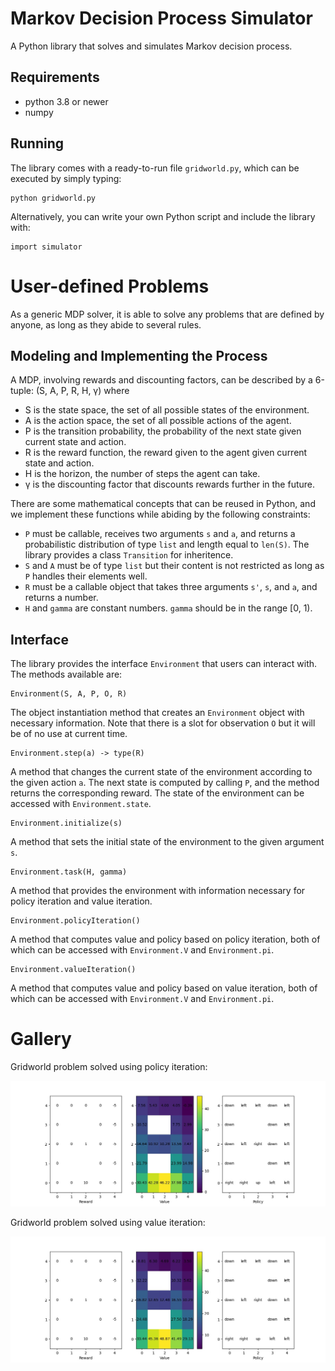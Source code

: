 # Markov Decision Process Simulator

A Python library that solves and simulates Markov decision process.

## Requirements

+ python 3.8 or newer
+ numpy

## Running

The library comes with a ready-to-run file ```gridworld.py```, which can be executed by simply typing:

```
python gridworld.py
```

Alternatively, you can write your own Python script and include the library with:

```
import simulator
```

# User-defined Problems

As a generic MDP solver, it is able to solve any problems that are defined by anyone, as long as they abide to several rules.

## Modeling and Implementing the Process

A MDP, involving rewards and discounting factors, can be described by a 6-tuple: (S, A, P, R, H, γ) where

+ S is the state space, the set of all possible states of the environment.
+ A is the action space, the set of all possible actions of the agent.
+ P is the transition probability, the probability of the next state given current state and action.
+ R is the reward function, the reward given to the agent given current state and action.
+ H is the horizon, the number of steps the agent can take.
+ γ is the discounting factor that discounts rewards further in the future.

There are some mathematical concepts that can be reused in Python, and we implement these functions while abiding by the following constraints:

+ ```P``` must be callable, receives two arguments ```s``` and ```a```, and returns a probabilistic distribution of type ```list``` and length equal to ```len(S)```. The library provides a class ```Transition``` for inheritence.
+ ```S``` and ```A``` must be of type ```list``` but their content is not restricted as long as ```P``` handles their elements well.
+ ```R``` must be a callable object that takes three arguments ```s'```, ```s```, and ```a```, and returns a number.
+ ```H``` and ```gamma``` are constant numbers. ```gamma``` should be in the range [0, 1).

## Interface

The library provides the interface ```Environment``` that users can interact with. The methods available are:

```
Environment(S, A, P, O, R)
```

The object instantiation method that creates an ```Environment``` object with necessary information. Note that there is a slot for observation ```O``` but it will be of no use at current time.

```
Environment.step(a) -> type(R)
```

A method that changes the current state of the environment according to the given action ```a```. The next state is computed by calling ```P```, and the method returns the corresponding reward. The state of the environment can be accessed with ```Environment.state```.

```
Environment.initialize(s)
```

A method that sets the initial state of the environment to the given argument ```s```.

```
Environment.task(H, gamma)
```

A method that provides the environment with information necessary for policy iteration and value iteration.

```
Environment.policyIteration()
```

A method that computes value and policy based on policy iteration, both of which can be accessed with ```Environment.V``` and ```Environment.pi```.

```
Environment.valueIteration()
```

A method that computes value and policy based on value iteration, both of which can be accessed with ```Environment.V``` and ```Environment.pi```.

# Gallery

Gridworld problem solved using policy iteration:

![](images/gridworld_policyIteration.jpg)

Gridworld problem solved using value iteration:

![](images/gridworld_valueIteration.jpg)
